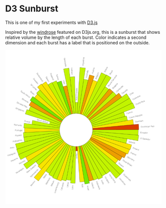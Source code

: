 D3 Sunburst
===========

This is one of my first experiments with [D3.js](http://d3js.org/ "D3js.org")

Inspired by the [windrose](http://windhistory.com/station.html?KSFO) featured on D3js.org, this is a sunburst that shows relative volume by the length of each burst. Color indicates a second dimension and each burst has a label that is positioned on the outside.

![Sunburst](sunburst.gif)
